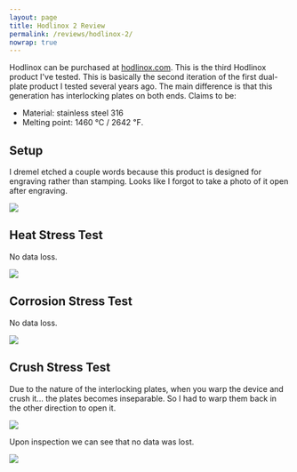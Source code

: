```yaml
---
layout: page
title: Hodlinox 2 Review
permalink: /reviews/hodlinox-2/
nowrap: true
---
```

Hodlinox can be purchased at <a href="https://hodlinox.com/">hodlinox.com</a>. This is the third Hodlinox product I've tested. This is basically the second iteration of the first dual-plate product I tested several years ago. The main difference is that this generation has interlocking plates on both ends. Claims to be:
<ul>
	<li>Material: stainless steel 316</li>
	<li>Melting point: 1460 ℃ / 2642 ℉.</li>
</ul>

## Setup

I dremel etched a couple words because this product is designed for engraving rather than stamping. Looks like I forgot to take a photo of it open after engraving.

<img src="../../img/devices/hodlinox_2_new.jpeg" />

## Heat Stress Test

No data loss.

<img src="../../img/devices/hodlinox_2_heat.jpeg" />

## Corrosion Stress Test

No data loss.

<img src="../../img/devices/hodlinox_2_acid.jpeg" />

## Crush Stress Test

Due to the nature of the interlocking plates, when you warp the device and crush it... the plates becomes inseparable. So I had to warp them back in the other direction to open it.

<img src="../../img/devices/hodlinox_2_crush_1.jpeg" />

Upon inspection we can see that no data was lost.

<img src="../../img/devices/hodlinox_2_crush_2.jpeg" />
